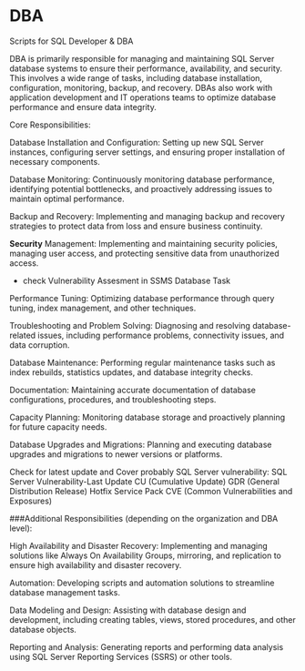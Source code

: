 # DBA
Scripts for SQL Developer & DBA 

DBA is primarily responsible for managing and maintaining SQL Server database systems to ensure their performance, availability, and security. This involves a wide range of tasks, including database installation, configuration, monitoring, backup, and recovery. DBAs also work with application development and IT operations teams to optimize database performance and ensure data integrity.

Core Responsibilities:

Database Installation and Configuration:
Setting up new SQL Server instances, configuring server settings, and ensuring proper installation of necessary components. 

Database Monitoring:
Continuously monitoring database performance, identifying potential bottlenecks, and proactively addressing issues to maintain optimal performance. 

Backup and Recovery:
Implementing and managing backup and recovery strategies to protect data from loss and ensure business continuity. 

**Security** Management:
Implementing and maintaining security policies, managing user access, and protecting sensitive data from unauthorized access. 

- check Vulnerability Assesment in SSMS Database Task

Performance Tuning:
Optimizing database performance through query tuning, index management, and other techniques. 

Troubleshooting and Problem Solving:
Diagnosing and resolving database-related issues, including performance problems, connectivity issues, and data corruption. 

Database Maintenance:
Performing regular maintenance tasks such as index rebuilds, statistics updates, and database integrity checks. 

Documentation:
Maintaining accurate documentation of database configurations, procedures, and troubleshooting steps. 

Capacity Planning:
Monitoring database storage and proactively planning for future capacity needs. 

Database Upgrades and Migrations:
Planning and executing database upgrades and migrations to newer versions or platforms. 

Check for latest update and Cover probably SQL Server vulnerability:
SQL Server Vulnerability-Last Update
CU (Cumulative Update)
GDR (General Distribution Release)
Hotfix
Service Pack
CVE (Common Vulnerabilities and Exposures)

###Additional Responsibilities (depending on the organization and DBA level):

High Availability and Disaster Recovery:
Implementing and managing solutions like Always On Availability Groups, mirroring, and replication to ensure high availability and disaster recovery. 

Automation:
Developing scripts and automation solutions to streamline database management tasks. 

Data Modeling and Design:
Assisting with database design and development, including creating tables, views, stored procedures, and other database objects. 

Reporting and Analysis:
Generating reports and performing data analysis using SQL Server Reporting Services (SSRS) or other tools. 
